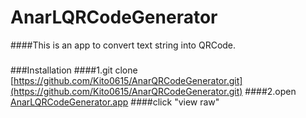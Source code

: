 # AnarLQRCodeGenerator

####This is an app to convert text string into QRCode.

#####
###Installation
####1.git clone [https://github.com/Kito0615/AnarQRCodeGenerator.git](https://github.com/Kito0615/AnarQRCodeGenerator.git)
####2.open [AnarLQRCodeGenerator.app](https://github.com/Kito0615/AnarLQRCodeGenerator/blob/master/anarlqrcodegenerator.dmg)
####click "view raw"

